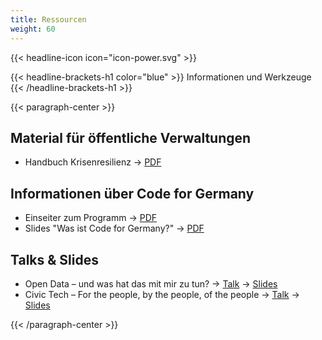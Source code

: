 ```yaml
---
title: Ressourcen
weight: 60
---
```



{{< headline-icon icon="icon-power.svg" >}}

{{< headline-brackets-h1 color="blue"  >}}
Informationen und Werkzeuge
{{< /headline-brackets-h1  >}}

{{< paragraph-center >}}

## Material für öffentliche Verwaltungen

* Handbuch Krisenresilienz → [PDF](/ressourcen/Code-for-Germany_Handbuch-Krisenresilienz.pdf)

## Informationen über Code for Germany

* Einseiter zum Programm → [PDF](/ressourcen/Flyer_CodeforGermany.pdf)
* Slides "Was ist Code for Germany?" → [PDF](/ressourcen/Slidedeck_Was-ist-Code-for-Germany.pdf)

## Talks & Slides

* Open Data – und was hat das mit mir zu tun? → [Talk](https://www.youtube.com/watch?v=QBSNr6UXIJg)  → [Slides](https://docs.google.com/uc?authuser=0&id=0By05tjt1Gu2sRHBGeXd3N3o5NUk&export=download)
* Civic Tech – For the people, by the people, of the people → [Talk](https://www.youtube.com/watch?v=kwmuQwNNJhQ)  → [Slides](http://de.slideshare.net/juliakloiber37/savedfiles?s_title=civic-tech-of-the-people-by-the-people-and-for-the-people-44268649&user_login=codeforde)

{{< /paragraph-center >}}
